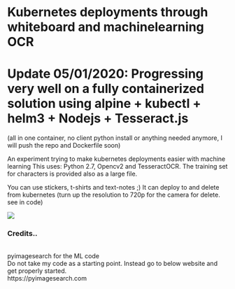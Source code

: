 # Kubernetes deployments through whiteboard and machinelearning OCR

# Update 05/01/2020: Progressing very well on a fully containerized solution using alpine + kubectl + helm3 + Nodejs + Tesseract.js
(all in one container, no client python install or anything needed anymore, I will push the repo and Dockerfile soon)

An experiment trying to make kubernetes deployments easier with machine learning
This uses: Python 2.7, Opencv2 and TesseractOCR. The training set for characters is provided also as a large file.

You can use stickers, t-shirts and text-notes ;)
It can deploy to and delete from kubernetes (turn up the resolution to 720p for the camera for delete. see in code)

![](/opencvtesseract.gif)

### Credits.. <br/>
 <br/>
pyimagesearch for the ML code  <br/>
Do not take my code as a starting point. Instead go to below website and get properly started. <br/>
https://pyimagesearch.com <br/>
